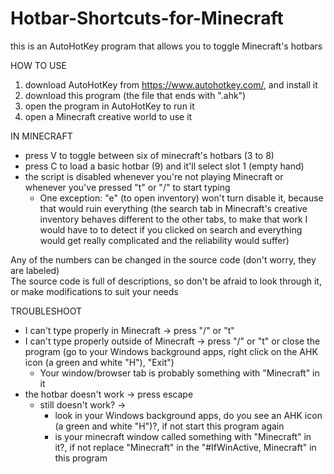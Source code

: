 # Hotbar-Shortcuts-for-Minecraft
this is an AutoHotKey program that allows you to toggle Minecraft's hotbars  
  
HOW TO USE  
1. download AutoHotKey from https://www.autohotkey.com/, and install it
2. download this program (the file that ends with ".ahk")
3. open the program in AutoHotKey to run it
4. open a Minecraft creative world to use it
  
IN MINECRAFT  
- press V to toggle between six of minecraft's hotbars (3 to 8)  
- press C to load a basic hotbar (9) and it'll select slot 1 (empty hand)  
- the script is disabled whenever you're not playing Minecraft or whenever you've pressed "t" or "/" to start typing  
	- One exception: "e" (to open inventory) won't turn disable it, because that would ruin everything (the search tab in Minecraft's creative inventory behaves different to the other tabs, to make that work I would have to to detect if you clicked on search and everything would get really complicated and the reliability would suffer)  
  
Any of the numbers can be changed in the source code (don't worry, they are labeled)  
The source code is full of descriptions, so don't be afraid to look through it, or make modifications to suit your needs
  
TROUBLESHOOT  
- I can't type properly in Minecraft  -> press "/" or "t"
- I can't type properly outside of Minecraft  -> press "/" or "t" or close the program (go to your Windows background apps, right click on the AHK icon (a green and white "H"), "Exit")
	- Your window/browser tab is probably something with "Minecraft" in it
- the hotbar doesn't work    -> press escape
	- still doesn't work? -> 
		- look in your Windows background apps, do you see an AHK icon (a green and white "H")?, if not start this program again
  		- is your minecraft window called something with "Minecraft" in it?, if not replace "Minecraft" in the "#IfWinActive, Minecraft" in this program
